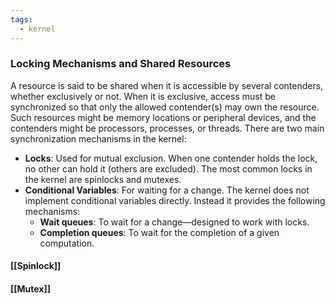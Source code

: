 ```yaml
---
tags:
  - kernel
---
```

### Locking Mechanisms and Shared Resources
A resource is said to be shared when it is accessible by several contenders, whether exclusively or not. When it is exclusive, access must be synchronized so that only the allowed contender(s) may own the resource. Such resources might be memory locations or peripheral devices, and the contenders might be processors, processes, or threads. There are two main synchronization mechanisms in the kernel:
- **Locks**: Used for mutual exclusion. When one contender holds the lock, no other can hold it (others are excluded). The most common locks in the kernel are spinlocks and mutexes.
- **Conditional Variables**: For waiting for a change. The kernel does not implement conditional variables directly. Instead it provides the following mechanisms:
	- **Wait queues**: To wait for a change—designed to work with locks.
	- **Completion queues**: To wait for the completion of a given computation.
#### [[Spinlock]]
#### [[Mutex]]